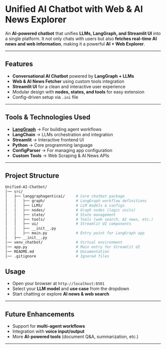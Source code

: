 #  Unified AI Chatbot with Web & AI News Explorer

An **AI-powered chatbot** that unifies **LLMs, LangGraph, and Streamlit UI** into a single platform.
It not only chats with users but also **fetches real-time AI news and web information**, making it a powerful **AI + Web Explorer**.

---

##  Features

*  **Conversational AI Chatbot** powered by **LangGraph + LLMs**
*  **Web & AI News Fetcher** using custom tools integration
*  **Streamlit UI** for a clean and interactive user experience
*  Modular design with **nodes, states, and tools** for easy extension
*  Config-driven setup via `.ini` file

---

##  Tools & Technologies Used

* **[LangGraph](https://www.langchain.com/langgraph)** → For building agent workflows
* **LangChain** → LLMs orchestration and integration
* **Streamlit** → Interactive frontend UI
* **Python** → Core programming language
* **ConfigParser** → For managing app configuration
* **Custom Tools** → Web Scraping & AI News APIs

---

##  Project Structure

```bash
Unified-AI-Chatbot/
│── src/
│   ├── langgraphagenticai/     # Core chatbot package
│   │   ├── graph/              # LangGraph workflow definitions
│   │   ├── LLMS/               # LLM models & configs
│   │   ├── nodes/              # Graph nodes (logic units)
│   │   ├── state/              # State management
│   │   ├── tools/              # Tools (web search, AI news, etc.)
│   │   ├── ui/                 # Streamlit UI components
│   │   ├── __init__.py
│   │   ├── main.py             # Entry point for LangGraph app
│   ├── __init__.py
│── venv_chatbot/               # Virtual environment
│── app.py                      # Main entry for Streamlit UI
│── README.md                   # Documentation
│── .gitignore                  # Ignored files
```



## Usage

* Open your browser at `http://localhost:8501`
* Select your **LLM model** and **use case** from the dropdown
* Start chatting or explore **AI news & web search**

---

##  Future Enhancements

* Support for **multi-agent workflows**
* Integration with **voice input/output**
* More **AI-powered tools** (document Q\&A, summarization, etc.)

---
